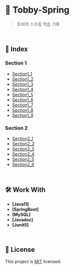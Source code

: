 # 📖 Tobby-Spring

> 토비의 스프링 학습 기록</br>

<br/>

## 📖 Index
### Section 1
- [Section1_1](src/main/java/com/example/springproject/section1/section1_1/README.md)
- [Section1_2](src/main/java/com/example/springproject/section1/section1_2/README.md)
- [Section1_3](src/main/java/com/example/springproject/section1/section1_3/README.md)
- [Section1_4](src/main/java/com/example/springproject/section1/section1_4/README.md)
- [Section1_5](src/main/java/com/example/springproject/section1/section1_5/README.md)
- [Section1_6](src/main/java/com/example/springproject/section1/section1_6/README.md)
- [Section1_7](src/main/java/com/example/springproject/section1/section1_7/README.md)
- [Section1_8](src/main/java/com/example/springproject/section1/section1_8/README.md)
- [Section1_9](src/main/java/com/example/springproject/section1/section1_9/README.md)

### Section 2
- [Section2_1](src/main/java/com/example/springproject/section2/section2_1/README.md)
- [Section2_2](src/main/java/com/example/springproject/section2/section2_2/README.md)
- [Section2_3](src/main/java/com/example/springproject/section2/section2_3/README.md)
- [Section2_4](src/main/java/com/example/springproject/section2/section2_4/README.md)
- [Section2_5](src/main/java/com/example/springproject/section2/section2_5/README.md)
- [Section2_6](src/main/java/com/example/springproject/section2/section2_6/README.md)


<br/>

## 🛠 Work With
- **[Java11]**
- **[SpringBoot]**
- **[MySQL]**
- **[Javadoc]**
- **[Junit5]**


<br/>

## 📝 License

This project is [MIT](./LICENSE) licensed.
